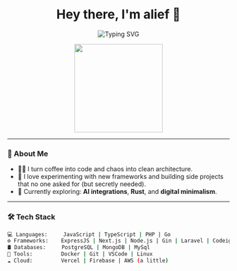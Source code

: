<h1 align="center">Hey there, I'm alief 👋</h1>

<p align="center">
  <img src="https://readme-typing-svg.demolab.com?font=Fira+Code&pause=1000&center=true&width=435&lines=Code.+Create.+Coffee.+Repeat." alt="Typing SVG" />
</p>

<p align="center">
  <img src="https://media.giphy.com/media/26AHONQ79FdWZhAI0/giphy.gif" width="200" />
</p>

---

### 🧠 About Me
- 🧑‍💻 I turn coffee into code and chaos into clean architecture.
- 🧪 I love experimenting with new frameworks and building side projects that no one asked for (but secretly needed).
- 🌱 Currently exploring: **AI integrations**, **Rust**, and **digital minimalism**.

---

### 🛠️ Tech Stack
```bash
💻 Languages:     JavaScript | TypeScript | PHP | Go
⚙️ Frameworks:    ExpressJS | Next.js | Node.js | Gin | Laravel | Codeigniter
🛢️ Databases:     PostgreSQL | MongoDB | MySql
🔧 Tools:         Docker | Git | VSCode | Linux
☁️ Cloud:         Vercel | Firebase | AWS (a little)
